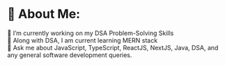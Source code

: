 # 💫 About Me:
🔭 I’m currently working on my DSA Problem-Solving Skills<br>🌱 Along with DSA, I am current learning MERN stack <br>💬 Ask me about JavaScript, TypeScript, ReactJS, NextJS, Java, DSA, and any general software development queries.<br>
